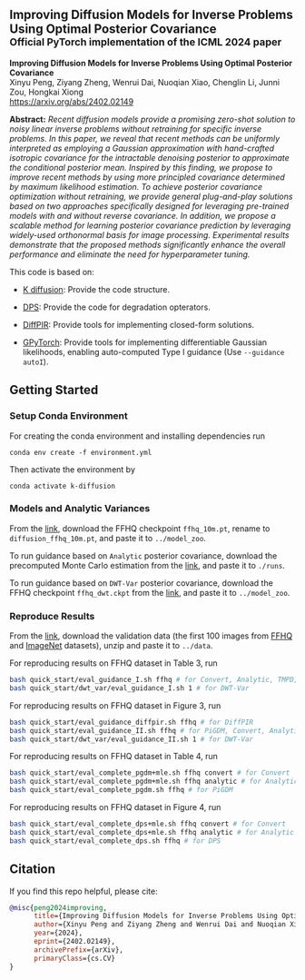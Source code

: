 ## Improving Diffusion Models for Inverse Problems Using Optimal Posterior Covariance <br><sub>Official PyTorch implementation of the ICML 2024 paper</sub>

**Improving Diffusion Models for Inverse Problems Using Optimal Posterior Covariance** <br>
Xinyu Peng, Ziyang Zheng, Wenrui Dai, Nuoqian Xiao, Chenglin Li, Junni Zou, Hongkai Xiong <br>
https://arxiv.org/abs/2402.02149

**Abstract:** *Recent diffusion models provide a promising zero-shot solution to noisy linear inverse problems without retraining for specific inverse problems. In this paper, we reveal that recent methods can be uniformly interpreted as employing a Gaussian approximation with hand-crafted isotropic covariance for the intractable denoising posterior to approximate the conditional posterior mean. Inspired by this finding, we propose to improve recent methods by using more principled covariance determined by maximum likelihood estimation. To achieve posterior covariance optimization without retraining, we provide general plug-and-play solutions based on two approaches specifically designed for leveraging pre-trained models with and without reverse covariance. In addition, we propose a scalable method for learning posterior covariance prediction by leveraging widely-used orthonormal basis for image processing. Experimental results demonstrate that the proposed methods significantly enhance the overall performance and eliminate the need for hyperparameter tuning.*





This code is based on: 

- [K diffusion](https://github.com/crowsonkb/k-diffusion): Provide the code structure.

- [DPS](https://github.com/DPS2022/diffusion-posterior-sampling): Provide the code for degradation opterators.

- [DiffPIR](https://github.com/yuanzhi-zhu/DiffPIR): Provide tools for implementing closed-form solutions.

- [GPyTorch](https://github.com/cornellius-gp/gpytorch): Provide tools for implementing differentiable Gaussian likelihoods, enabling auto-computed Type I guidance (Use `--guidance autoI`).



## Getting Started
### Setup Conda Environment
For creating the conda environment and installing dependencies run
```
conda env create -f environment.yml
```
Then activate the environment by
```
conda activate k-diffusion
```

### Models and Analytic Variances
From the [link](https://drive.google.com/drive/folders/1jElnRoFv7b31fG0v6pTSQkelbSX3xGZh?usp=sharing), download the FFHQ checkpoint ```ffhq_10m.pt```, rename to ```diffusion_ffhq_10m.pt```, and paste it to ```../model_zoo```.

To run guidance based on ```Analytic``` posterior covariance, download the precomputed Monte Carlo estimation from the [link](https://drive.google.com/drive/folders/1D93IZU0ViyExWm1k-L6dRehDHs1jAxGx?usp=drive_link), and paste it to ```./runs```.

To run guidance based on ```DWT-Var``` posterior covariance, download the FFHQ checkpoint ```ffhq_dwt.ckpt``` from the [link](https://drive.google.com/file/d/1ARbLbss9ByMOtF-7cl9_Yd2OupKk-72m/view?usp=drive_link), and paste it to ```../model_zoo```.


### Reproduce Results
From the [link](https://drive.google.com/file/d/1I8at4Y1MPrKV8yPHq_6sn6Et7Elyxavx/view?usp=drive_link), download the validation data (the first 100 images from [FFHQ](https://github.com/NVlabs/ffhq-dataset) and [ImageNet](https://image-net.org/) datasets), unzip and paste it to ```../data```.

For reproducing results on FFHQ dataset in Table 3, run
```bash
bash quick_start/eval_guidance_I.sh ffhq # for Convert, Analytic, TMPD, DPS, PiGDM
bash quick_start/dwt_var/eval_guidance_I.sh 1 # for DWT-Var
```

For reproducing results on FFHQ dataset in Figure 3, run
```bash
bash quick_start/eval_guidance_diffpir.sh ffhq # for DiffPIR
bash quick_start/eval_guidance_II.sh ffhq # for PiGDM, Convert, Analytic
bash quick_start/dwt_var/eval_guidance_II.sh 1 # for DWT-Var
```

For reproducing results on FFHQ dataset in Table 4, run
```bash
bash quick_start/eval_complete_pgdm+mle.sh ffhq convert # for Convert
bash quick_start/eval_complete_pgdm+mle.sh ffhq analytic # for Analytic
bash quick_start/eval_complete_pgdm.sh ffhq # for PiGDM
```

For reproducing results on FFHQ dataset in Figure 4, run
```bash
bash quick_start/eval_complete_dps+mle.sh ffhq convert # for Convert
bash quick_start/eval_complete_dps+mle.sh ffhq analytic # for Analytic
bash quick_start/eval_complete_dps.sh ffhq # for DPS
```


## Citation
If you find this repo helpful, please cite:

```bibtex
@misc{peng2024improving,
      title={Improving Diffusion Models for Inverse Problems Using Optimal Posterior Covariance}, 
      author={Xinyu Peng and Ziyang Zheng and Wenrui Dai and Nuoqian Xiao and Chenglin Li and Junni Zou and Hongkai Xiong},
      year={2024},
      eprint={2402.02149},
      archivePrefix={arXiv},
      primaryClass={cs.CV}
}
```



